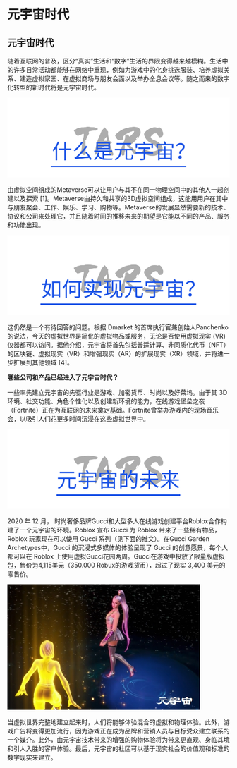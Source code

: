 # 元宇宙时代


## 元宇宙时代



随着互联网的普及，区分“真实”生活和“数字”生活的界限变得越来越模糊。生活中的许多日常活动都能够在网络中重现，例如为游戏中的化身挑选服装、培养虚拟关系、建造虚拟家园、在虚拟商场与朋友会面以及举办全息会议等。随之而来的数字化转型的新时代将是元宇宙时代。

![](微信图片_20220628143703.png)

由虚拟空间组成的Metaverse可以让用户与其不在同一物理空间中的其他人一起创建以及探索 [1]。Metaverse由持久和共享的3D虚拟空间组成，这能用用户在其中与朋友聚会、工作、娱乐、学习、购物等。Metaverse的发展显然需要新的技术、协议和公司来处理它，并且随着时间的推移未来的期望是它能以不同的产品、服务和功能出现。

![](微信图片_20220628143715.png)

这仍然是一个有待回答的问题。根据 Dmarket 的首席执行官兼创始人Panchenko的说法，今天的虚拟世界是简化的虚拟物品或服务，无论是否使用虚拟现实 (VR) 仪器都可以访问。据他介绍，元宇宙将首先包括普适计算、非同质化代币（NFT）的区块链、虚拟现实（VR）和增强现实（AR）的扩展现实（XR）领域，并将进一步扩展到其他领域 [4]。



**哪些公司和产品已经进入了元宇宙时代？**

一些率先建立元宇宙的先驱行业是游戏、加密货币、时尚以及好莱坞。由于其 3D 环境、社交功能、角色个性化以及创建新环境的能力，在线游戏堡垒之夜（Fortnite）正在为互联网的未来奠定基础。Fortnite曾举办游戏内的现场音乐会，以吸引人们花更多时间沉浸在这些虚拟世界中。

![](微信图片_20220628144053.png)



2020 年 12 月， 时尚奢侈品牌Gucci和大型多人在线游戏创建平台Roblox合作构建了一个元宇宙的环境。Roblox 宣布 Gucci 为 Roblox 带来了一些稀有物品，Roblox 玩家现在可以使用 Gucci 系列（见下面的推文）。在Gucci Garden Archetypes中，Gucci 的沉浸式多媒体的体验呈现了 Gucci 的创意愿景，每个人都可以在 Roblox 上使用虚拟Gucci花园两周。Gucci在游戏中投放了限量版虚拟包，售价为4,115美元（350.000 Robux的游戏货币），超过了现实 3,400 美元的零售价。



![](152f5b1d584143df2f15c3d237faff3.jpg)

当虚拟世界完整地建立起来时，人们将能够体验混合的虚拟和物理体验。此外，游戏广告将变得更加流行，因为游戏正在成为品牌和营销人员与目标受众建立联系的一个媒介。此外，由元宇宙技术带来的增强的购物体验将为带来更直观、身临其境和引人入胜的客户体验。最后，元宇宙的社区可以基于现实社会的价值观和标准的数字现实来建立。
